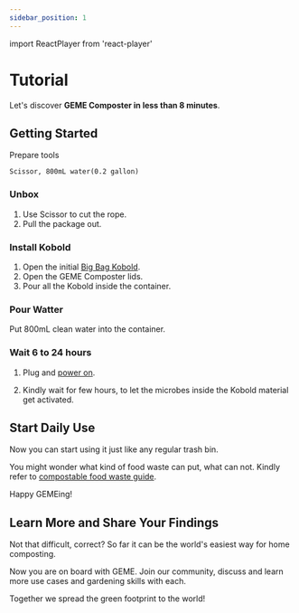 ```yaml
---
sidebar_position: 1
---
```

import ReactPlayer from 'react-player'

# Tutorial

Let's discover **GEME Composter in less than 8 minutes**.

## Getting Started

Prepare tools
```
Scissor, 800mL water(0.2 gallon)
```

### Unbox
1. Use Scissor to cut the rope.
2. Pull the package out.

<div className="video__wrapper">
    <ReactPlayer 
        className="video__player" 
        controls height="100%" 
        url="https://youtu.be/izYVDd6KwO8" width="100%" 
    />
</div>


### Install Kobold
1. Open the initial [Big Bag Kobold](faq/geme-kobold/what-is-the-difference-between-big-bag-kobold-and-small-bag-kobold.md).
2. Open the GEME Composter lids.
3. Pour all the Kobold inside the container.

<div className="video__wrapper">
    <ReactPlayer 
        className="video__player" 
        controls height="100%" 
        url="https://youtu.be/hSpq48ymKrA" width="100%" 
    />
</div>


### Pour Watter
Put 800mL clean water into the container.

### Wait 6 to 24 hours
1. Plug and [power on](faq/how-it-works/is-it-necessary-to-keep-the-machine-powered-on.md).
   
2. Kindly wait for few hours, to let the microbes inside the Kobold material get activated.

## Start Daily Use
Now you can start using it just like any regular trash bin.

You might wonder what kind of food waste can put, what can not. Kindly refer to [compostable food waste guide](faq/supported-foods/what-kinds-of-food-waste-can-i-put-into-what-can-not).

Happy GEMEing!


## Learn More and Share Your Findings
Not that difficult, correct? So far it can be the world's easiest way for home composting.

Now you are on board with GEME. Join our community, discuss and learn more use cases and gardening skills with each.

Together we spread the green footprint to the world!  
